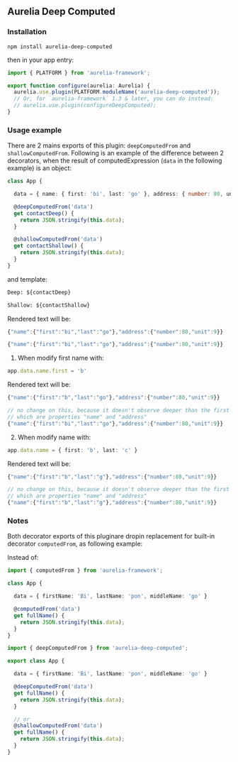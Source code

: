 ## Aurelia Deep Computed

### Installation

```shell
npm install aurelia-deep-computed
```

then in your app entry:

```ts
import { PLATFORM } from 'aurelia-framework';

export function configure(aurelia: Aurelia) {
  aurelia.use.plugin(PLATFORM.moduleName('aurelia-deep-computed'));
  // Or, for `aurelia-framework` 1.3 & later, you can do instead:
  // aurelia.use.plugin(configureDeepComputed);
}
```

### Usage example

There are 2 mains exports of this plugin: `deepComputedFrom` and `shallowComputedFrom`. Following is an example of the difference between 2 decorators, when the result of computedExpression (`data` in the following example) is an object:

```ts
class App {

  data = { name: { first: 'bi', last: 'go' }, address: { number: 80, unit: 9 } }

  @deepComputedFrom('data')
  get contactDeep() {
    return JSON.stringify(this.data);
  }

  @shallowComputedFrom('data')
  get contactShallow() {
    return JSON.stringify(this.data);
  }
}
```

and template:
```html
Deep: ${contactDeep}

Shallow: ${contactShallow}
```

Rendered text will be:
```ts
{"name":{"first":"bi","last":"go"},"address":{"number":80,"unit":9}}

{"name":{"first":"bi","last":"go"},"address":{"number":80,"unit":9}}
```


1. When modify first name with:
```ts
app.data.name.first = 'b'
```
Rendered text will be:
```ts
{"name":{"first":"b","last":"go"},"address":{"number":80,"unit":9}}

// no change on this, because it doesn't observe deeper than the first level
// which are properties "name" and "address"
{"name":{"first":"bi","last":"go"},"address":{"number":80,"unit":9}}
```

2. When modify name with:
```ts
app.data.name = { first: 'b', last: 'c' }
```
Rendered text will be:
```ts
{"name":{"first":"b","last":"g"},"address":{"number":80,"unit":9}}

// no change on this, because it doesn't observe deeper than the first level
// which are properties "name" and "address"
{"name":{"first":"b","last":"g"},"address":{"number":80,"unit":9}}
```

### Notes

Both decorator exports of this pluginare dropin replacement for built-in decorator `computedFrom`, as following example:

Instead of:

```ts
import { computedFrom } from 'aurelia-framework';

class App {

  data = { firstName: 'Bi', lastName: 'pon', middleName: 'go' }

  @computedFrom('data')
  get fullName() {
    return JSON.stringify(this.data);
  }
}
```

```ts
import { deepComputedFrom } from 'aurelia-deep-computed';

export class App {

  data = { firstName: 'Bi', lastName: 'pon', middleName: 'go' }

  @deepComputedFrom('data')
  get fullName() {
    return JSON.stringify(this.data);
  }

  // or
  @shallowComputedFrom('data')
  get fullName() {
    return JSON.stringify(this.data);
  }
}
```
